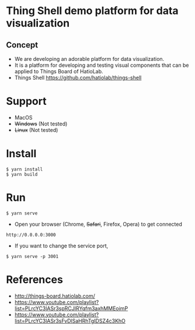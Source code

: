 # Thing Shell demo platform for data visualization
## Concept
* We are developing an adorable platform for data visualization.
* It is a platform for developing and testing visual components that can be applied to Things Board of HatioLab.
* Things Shell https://github.com/hatiolab/things-shell
# Support
* MacOS
* ~~Windows~~ (Not tested)
* ~~Linux~~ (Not tested)
# Install
```
$ yarn install
$ yarn build
```
# Run
```
$ yarn serve
```
* Open your browser (Chrome, ~~Safari~~, Firefox, Opera) to get connected
```
http://0.0.0.0:3000
```
* If you want to change the service port,
```
$ yarn serve -p 3001
```
# References
* http://things-board.hatiolab.com/
* https://www.youtube.com/playlist?list=PLrcYC3lASr3spRCJIRYqfm3axhMMEoimP
* https://www.youtube.com/playlist?list=PLrcYC3lASr3sFvDlSaHRhTgIDSZ4c3KhO